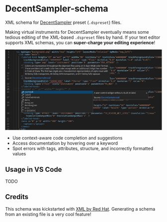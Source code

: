 # DecentSampler-schema

XML schema for [DecentSampler](https://www.decentsamples.com/product/decent-sampler-plugin/) preset (`.dspreset`) files.

Making virtual instruments for DecentSampler eventually means some tedious editing of the XML-based `.dspreset` files by hand.
If your text editor supports XML schemas, you can **super-charge your editing experience**!

![A DecentSampler preset opened in VS Code](images/decentsampler-schema-demo.png)

* Use context-aware code completion and suggestions
* Access documentation by hovering over a keyword
* Spot errors with tags, attributes, structure, and incorrectly formatted values


## Usage in VS Code

TODO

## Credits

This schema was kickstarted with [XML by Red Hat](https://marketplace.visualstudio.com/items?itemName=redhat.vscode-xml). Generating a schema from an existing file is a very cool feature!